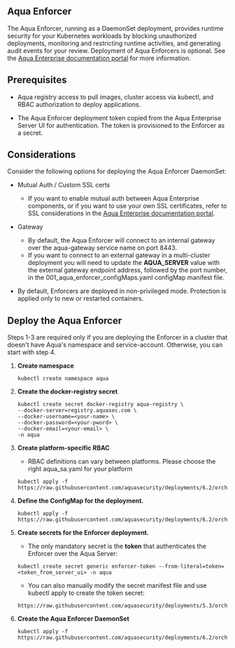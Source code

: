 ## Aqua Enforcer

The Aqua Enforcer, running as a DaemonSet deployment, provides runtime security for your Kubernetes workloads by blocking unauthorized deployments, monitoring and restricting runtime activities, and generating audit events for your review. Deployment of Aqua Enforcers is optional. See the [Aqua Enterprise documentation portal](https://docs.aquasec.com/v5.3/) for more information.

## Prerequisites

- Aqua registry access to pull images, cluster access via kubectl, and RBAC authorization to deploy applications.

- The Aqua Enforcer deployment token copied from the Aqua Enterprise Server UI for authentication. The token is provisioned to the Enforcer as a secret.

## Considerations

Consider the following options for deploying the Aqua Enforcer DaemonSet:

- Mutual Auth / Custom SSL certs

  - If you want to enable mutual auth between Aqua Enterprise components, or if you want to use your own SSL certificates, refer to SSL considerations in the [Aqua Enterprise documentation portal](https://docs.aquasec.com/v5.3/).

- Gateway
  - By default, the Aqua Enforcer will connect to an internal gateway over the aqua-gateway service name on port 8443.
  - If you want to connect to an external gateway in a multi-cluster deployment you will need to update the **AQUA_SERVER** value with the external gateway endpoint address, followed by the port number, in the 001_aqua_enforcer_configMaps.yaml configMap manifest file.

- By default, Enforcers are deployed in non-privileged mode. Protection is applied only to new or restarted containers.

## Deploy the Aqua Enforcer

Steps 1-3 are required only if you are deploying the Enforcer in a cluster that doesn't have Aqua's namespace and service-account. Otherwise, you can start with step 4.

1. **Create namespace**
   
   ```SHELL
   kubectl create namespace aqua
   ```
2. **Create the docker-registry secret**

   ```SHELL
   kubectl create secret docker-registry aqua-registry \
   --docker-server=registry.aquasec.com \
   --docker-username=<your-name> \
   --docker-password=<your-pword> \
   --docker-email=<your-email> \
   -n aqua
   ```

3. **Create platform-specific RBAC**

   * RBAC definitions can vary between platforms. Please choose the right aqua_sa.yaml for your platform

   ```SHELL
   kubectl apply -f https://raw.githubusercontent.com/aquasecurity/deployments/6.2/orchestrators/kubernetes/manifests/aqua_csp_002_RBAC/<<platform>>/aqua_sa.yaml
   ```

4. **Define the ConfigMap for the deployment.**

   ```SHELL
   kubectl apply -f https://raw.githubusercontent.com/aquasecurity/deployments/6.2/orchestrators/kubernetes/manifests/aqua_csp_009_enforcer/aqua_enforcer/001_aqua_enforcer_configMaps.yaml
   ```
   
5. **Create secrets for the Enforcer deployment.**

   * The only mandatory secret is the **token** that authenticates the Enforcer over the Aqua Server:

   ```SHELL
   kubectl create secret generic enforcer-token --from-literal=token=<token_from_server_ui> -n aqua
   ```

   * You can also manually modify the secret manifest file and use kubectl apply to create the token secret:
   ```SHELL
   https://raw.githubusercontent.com/aquasecurity/deployments/5.3/orchestrators/kubernetes/manifests/aqua_csp_009_enforcer/aqua_enforcer/002_aqua_enforcer_secrets.yaml
   ```

6. **Create the Aqua Enforcer DaemonSet**

   ```SHELL
   kubectl apply -f https://raw.githubusercontent.com/aquasecurity/deployments/6.2/orchestrators/kubernetes/manifests/aqua_csp_009_enforcer/aqua_enforcer/003_aqua_enforcer_daemonset.yaml
   ```
